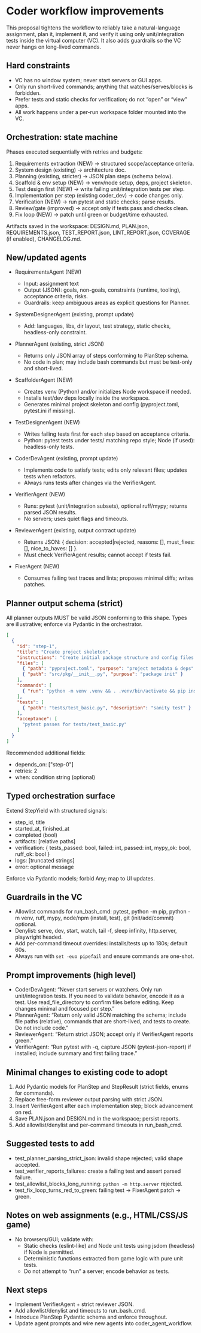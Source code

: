 # Coder workflow improvements

This proposal tightens the workflow to reliably take a natural-language assignment, plan it, implement it, and verify it using only unit/integration tests inside the virtual computer (VC). It also adds guardrails so the VC never hangs on long-lived commands.

## Hard constraints
- VC has no window system; never start servers or GUI apps.
- Only run short-lived commands; anything that watches/serves/blocks is forbidden.
- Prefer tests and static checks for verification; do not “open” or “view” apps.
- All work happens under a per-run workspace folder mounted into the VC.

## Orchestration: state machine
Phases executed sequentially with retries and budgets:
1) Requirements extraction (NEW) → structured scope/acceptance criteria.
2) System design (existing) → architecture doc.
3) Planning (existing, stricter) → JSON plan steps (schema below).
4) Scaffold & env setup (NEW) → venv/node setup, deps, project skeleton.
5) Test design first (NEW) → write failing unit/integration tests per step.
6) Implementation per step (existing coder_dev) → code changes only.
7) Verification (NEW) → run pytest and static checks; parse results.
8) Review/gate (improved) → accept only if tests pass and checks clean.
9) Fix loop (NEW) → patch until green or budget/time exhausted.

Artifacts saved in the workspace: DESIGN.md, PLAN.json, REQUIREMENTS.json, TEST_REPORT.json, LINT_REPORT.json, COVERAGE (if enabled), CHANGELOG.md.

## New/updated agents
- RequirementsAgent (NEW)
  - Input: assignment text
  - Output (JSON): goals, non-goals, constraints (runtime, tooling), acceptance criteria, risks.
  - Guardrails: keep ambiguous areas as explicit questions for Planner.

- SystemDesignerAgent (existing, prompt update)
  - Add: languages, libs, dir layout, test strategy, static checks, headless-only constraint.

- PlannerAgent (existing, strict JSON)
  - Returns only JSON array of steps conforming to PlanStep schema.
  - No code in plan; may include bash commands but must be test-only and short-lived.

- ScaffolderAgent (NEW)
  - Creates venv (Python) and/or initializes Node workspace if needed.
  - Installs test/dev deps locally inside the workspace.
  - Generates minimal project skeleton and config (pyproject.toml, pytest.ini if missing).

- TestDesignerAgent (NEW)
  - Writes failing tests first for each step based on acceptance criteria.
  - Python: pytest tests under tests/ matching repo style; Node (if used): headless-only tests.

- CoderDevAgent (existing, prompt update)
  - Implements code to satisfy tests; edits only relevant files; updates tests when refactors.
  - Always runs tests after changes via the VerifierAgent.

- VerifierAgent (NEW)
  - Runs: pytest (unit/integration subsets), optional ruff/mypy; returns parsed JSON results.
  - No servers; uses quiet flags and timeouts.

- ReviewerAgent (existing, output contract update)
  - Returns JSON: { decision: accepted|rejected, reasons: [], must_fixes: [], nice_to_haves: [] }.
  - Must check VerifierAgent results; cannot accept if tests fail.

- FixerAgent (NEW)
  - Consumes failing test traces and lints; proposes minimal diffs; writes patches.

## Planner output schema (strict)
All planner outputs MUST be valid JSON conforming to this shape. Types are illustrative; enforce via Pydantic in the orchestrator.

```json
[
  {
    "id": "step-1",
    "title": "Create project skeleton",
    "instructions": "Create initial package structure and config files.",
    "files": [
      { "path": "pyproject.toml", "purpose": "project metadata & deps" },
      { "path": "src/pkg/__init__.py", "purpose": "package init" }
    ],
    "commands": [
      { "run": "python -m venv .venv && . .venv/bin/activate && pip install -e .[test]", "timeout_sec": 180 }
    ],
    "tests": [
      { "path": "tests/test_basic.py", "description": "sanity test" }
    ],
    "acceptance": [
      "pytest passes for tests/test_basic.py"
    ]
  }
]
```

Recommended additional fields:
- depends_on: ["step-0"]
- retries: 2
- when: condition string (optional)

## Typed orchestration surface
Extend StepYield with structured signals:
- step_id, title
- started_at, finished_at
- completed (bool)
- artifacts: [relative paths]
- verification: { tests_passed: bool, failed: int, passed: int, mypy_ok: bool, ruff_ok: bool }
- logs: [truncated strings]
- error: optional message

Enforce via Pydantic models; forbid Any; map to UI updates.

## Guardrails in the VC
- Allowlist commands for run_bash_cmd: pytest, python -m pip, python -m venv, ruff, mypy, node/npm (install, test), git (init/add/commit) optional.
- Denylist: serve, dev, start, watch, tail -f, sleep infinity, http.server, playwright headed.
- Add per-command timeout overrides: installs/tests up to 180s; default 60s.
- Always run with `set -euo pipefail` and ensure commands are one-shot.

## Prompt improvements (high level)
- CoderDevAgent: “Never start servers or watchers. Only run unit/integration tests. If you need to validate behavior, encode it as a test. Use read_file_directory to confirm files before editing. Keep changes minimal and focused per step.”
- PlannerAgent: “Return only valid JSON matching the schema; include file paths (relative), commands that are short-lived, and tests to create. Do not include code.”
- ReviewerAgent: “Return strict JSON; accept only if VerifierAgent reports green.”
- VerifierAgent: “Run pytest with -q, capture JSON (pytest-json-report) if installed; include summary and first failing trace.”

## Minimal changes to existing code to adopt
1) Add Pydantic models for PlanStep and StepResult (strict fields, enums for commands).
2) Replace free-form reviewer output parsing with strict JSON.
3) Insert VerifierAgent after each implementation step; block advancement on red.
4) Save PLAN.json and DESIGN.md in the workspace; persist reports.
5) Add allowlist/denylist and per-command timeouts in run_bash_cmd.

## Suggested tests to add
- test_planner_parsing_strict_json: invalid shape rejected; valid shape accepted.
- test_verifier_reports_failures: create a failing test and assert parsed failure.
- test_allowlist_blocks_long_running: `python -m http.server` rejected.
- test_fix_loop_turns_red_to_green: failing test → FixerAgent patch → green.

## Notes on web assignments (e.g., HTML/CSS/JS game)
- No browsers/GUI; validate with:
  - Static checks (eslint-like) and Node unit tests using jsdom (headless) if Node is permitted.
  - Deterministic functions extracted from game logic with pure unit tests.
  - Do not attempt to “run” a server; encode behavior as tests.

## Next steps
- Implement VerifierAgent + strict reviewer JSON.
- Add allowlist/denylist and timeouts to run_bash_cmd.
- Introduce PlanStep Pydantic schema and enforce throughout.
- Update agent prompts and wire new agents into coder_agent_workflow.
